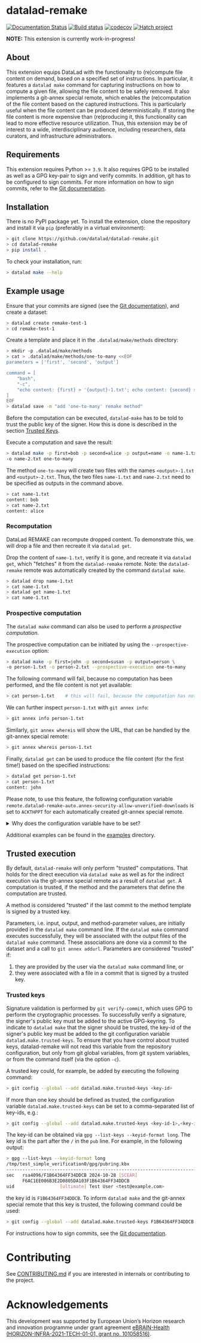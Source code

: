 # datalad-remake

[![Documentation Status](https://readthedocs.org/projects/datalad-remake/badge/?version=latest)](https://datalad-remake.readthedocs.io/en/latest/?badge=latest)
[![Build status](https://ci.appveyor.com/api/projects/status/25vbds4nncadopf8/branch/main?svg=true)](https://ci.appveyor.com/project/mih/datalad-remake/branch/main)
[![codecov](https://codecov.io/github/datalad/datalad-remake/graph/badge.svg?token=EBVAZXLF0J)](https://codecov.io/github/datalad/datalad-remake)
[![Hatch project](https://img.shields.io/badge/%F0%9F%A5%9A-Hatch-4051b5.svg)](https://github.com/pypa/hatch)


**NOTE:** This extension is currently work-in-progress!


## About

This extension equips DataLad with the functionality to (re)compute file
content on demand, based on a specified set of instructions. In particular,
it features a `datalad make` command for capturing instructions on how to
compute a given file, allowing the file content to be safely removed. It also
implements a git-annex special remote, which enables the (re)computation of
the file content based on the captured instructions. This is particularly
useful when the file content can be produced deterministically. If storing
the file content is more expensive than (re)producing it, this functionality
can lead to more effective resource utilization. Thus, this extension may be
of interest to a wide, interdisciplinary audience, including researchers,
data curators, and infrastructure administrators.


## Requirements

This extension requires Python >= `3.9`. It also requires GPG to be installed
as well as a GPG key-pair to sign and verify commits. In addition,
git has to be configured to sign commits. For more information on how to sign
commits, refer to the
[Git documentation](https://git-scm.com/book/en/v2/Git-Tools-Signing-Your-Work).


## Installation

There is no PyPI package yet. To install the extension, clone the repository
and install it via `pip` (preferably in a virtual environment):

```bash
> git clone https://github.com/datalad/datalad-remake.git
> cd datalad-remake
> pip install .
```

To check your installation, run:

```bash
> datalad make --help
```


## Example usage

Ensure that your commits are signed (see the [Git documentation](https://git-scm.com/book/en/v2/Git-Tools-Signing-Your-Work)), and create a dataset:


```bash
> datalad create remake-test-1
> cd remake-test-1
```

Create a template and place it in the `.datalad/make/methods` directory:

```bash
> mkdir -p .datalad/make/methods
> cat > .datalad/make/methods/one-to-many <<EOF
parameters = ['first', 'second', 'output']

command = [
    "bash",
    "-c",
    "echo content: {first} > '{output}-1.txt'; echo content: {second} > '{output}-2.txt'",
]
EOF
> datalad save -m "add 'one-to-many' remake method"
```

Before the computation can be executed, `datalad-make` has to be told to trust
the public key of the signer. How this is done is described in the section
[Trusted Keys](#trusted-keys).

Execute a computation and save the result:
```bash
> datalad make -p first=bob -p second=alice -p output=name -o name-1.txt \
-o name-2.txt one-to-many
```
The method `one-to-many` will create two files with the names `<output>-1.txt`
and `<output>-2.txt`. Thus, the two files `name-1.txt` and `name-2.txt` need to
be specified as outputs in the command above.

```bash
> cat name-1.txt
content: bob
> cat name-2.txt
content: alice
```

### Recomputation

DataLad REMAKE can recompute dropped content. To demonstrate this, we will
drop a file and then recreate it via `datalad get`.

Drop the content of `name-1.txt`, verify it is gone, and recreate it via
`datalad get`, which "fetches" it from the `datalad-remake` remote. Note: the
`datalad-remake` remote was automatically created by the command `datalad make`.

```bash
> datalad drop name-1.txt
> cat name-1.txt
> datalad get name-1.txt
> cat name-1.txt
``` 

### Prospective computation
The `datalad make` command can also be used to perform a *prospective
computation*. 

The prospective computation can be initiated by using the 
`--prospective-execution` option:

```bash
> datalad make -p first=john -p second=susan -p output=person \
-o person-1.txt -o person-2.txt --prospective-execution one-to-many
```

The following command will fail, because no computation has been performed,
and the file content is not yet available:

```bash
> cat person-1.txt    # this will fail, because the computation has not yet been performed
```

We can further inspect `person-1.txt` with `git annex info`:

```bash
> git annex info person-1.txt
```

Similarly, `git annex whereis` will show the URL, that can be handled by the
git-annex special remote:

```bash
> git annex whereis person-1.txt
```

Finally, `datalad get` can be used to produce the file content (for the first
time!) based on the specified instructions:

```bash
> datalad get person-1.txt
> cat person-1.txt
content: john
```

Please note, to use this feature, the following configuration variable
`remote.datalad-remake-auto.annex-security-allow-unverified-downloads` is set
to `ACKTHPPT` for each automatically created git-annex special remote.

<details>
    <summary>Why does the configuration variable have to be set?</summary>

This setting allows git-annex to download files from the special remote `datalad-remake`
although git-annex cannot check a hash to verify that the content is correct.
Because the computation was never performed, there is no hash available for content
verification of an output file yet.

For more information see the description of
`remote.<name>.annex-security-allow-unverified-downloads` and of
`annex.security.allow-unverified-downloads` at
https://git-annex.branchable.com/git-annex/.
</details>


Additional examples can be found in the [examples](https://github.com/datalad/datalad-remake/tree/main/examples) directory.


## Trusted execution

By default, `datalad-remake` will only perform "trusted"
computations. That holds for the direct execution via `datalad make` as well as
for the indirect execution via the git-annex special remote as a result of
`datalad get`. A computation is trusted, if the method and the parameters
that define the computation are trusted.

A method is considered "trusted" if the last commit to the method template
is signed by a trusted key.

Parameters, i.e. input, output, and method-parameter values, are initially
provided in the `datalad make` command line. If the `datalad make` command
executes successfully, they will be associated with the output files of the
`datalad make` command. These associations are done via a commit to the dataset
and a call to `git annex addurl`. Parameters are considered "trusted" if:

1. they are provided by the user via the `datalad make` command line, or
2. they were associated with a file in a commit that is signed by a trusted key.

### Trusted keys

Signature validation is performed by `git verify-commit`, which uses GPG to
perform the cryptographic processes. To successfully verify a signature, the
signer's public key must be added to the active GPG-keyring. To indicate to
`datalad make` that the signer should be trusted, the key-id of the signer's
public key must be added to
the git configuration variable `datalad.make.trusted-keys`. To ensure that you
have control about trusted keys, datalad-remake will not
read this variable from the repository configuration, but only
from git global variables, from git system variables, or from the command
itself (via the option `-c`).

A trusted key could, for example, be added by executing the following command:

```bash
> git config --global --add datalad.make.trusted-keys <key-id>
```

If more than one key should be defined as trusted, the configuration variable
`datalad.make.trusted-keys` can be set to a comma-separated list of key-ids,
e.g.:

```bash
> git config --global --add datalad.make.trusted-keys <key-id-1>,<key-id-2>,...,<key-id-n>
```

The key-id can be obtained via `gpg --list-keys --keyid-format long`. The key
id is the part after the `/` in the `pub` line. For example, in the following
output:

```bash
> gpg --list-keys --keyid-format long
/tmp/test_simple_verification0/gpg/pubring.kbx
--------------------------------------------------------------------------
sec   rsa4096/F1B64364FF34DDCB 2024-10-28 [SCEAR]
      F6AC1EE006B3E2D0805DA103F1B64364FF34DDCB
uid                 [ultimate] Test User <test@example.com>

```
the key id is `F1B64364FF34DDCB`. To inform `datalad make` and the git-annex
special remote that this key is trusted, the following command could be used:
    
```bash
> git config --global --add datalad.make.trusted-keys F1B64364FF34DDCB
```
For instructions how to sign commits, see the [Git documentation](https://git-scm.com/book/en/v2/Git-Tools-Signing-Your-Work).

# Contributing

See [CONTRIBUTING.md](CONTRIBUTING.md) if you are interested in internals or
contributing to the project.


# Acknowledgements

This development was supported by European Union’s Horizon research and
innovation programme under grant agreement [eBRAIN-Health
(HORIZON-INFRA-2021-TECH-01-01, grant no.
101058516)](https://cordis.europa.eu/project/id/101058516).
